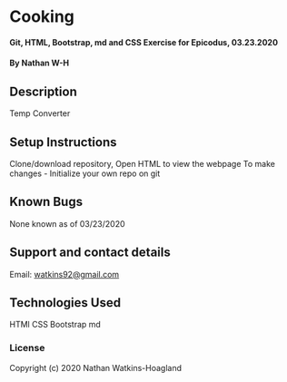# Cooking

#### Git, HTML, Bootstrap, md and CSS Exercise for Epicodus, 03.23.2020

#### By Nathan W-H

## Description

Temp Converter

## Setup Instructions

Clone/download repository, Open HTML to view the webpage
To make changes - Initialize your own repo on git

## Known Bugs

None known as of 03/23/2020

## Support and contact details

Email: watkins92@gmail.com

## Technologies Used

HTMl
CSS
Bootstrap
md

### License

Copyright (c) 2020 Nathan Watkins-Hoagland
